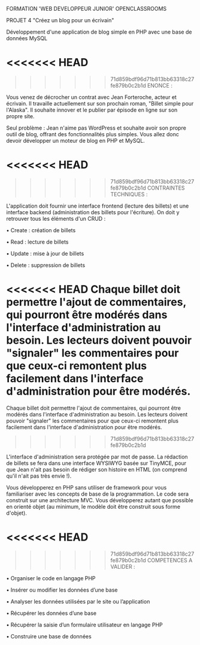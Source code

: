 FORMATION 'WEB DEVELOPPEUR JUNIOR' OPENCLASSROOMS

PROJET 4 "Créez un blog pour un écrivain"

Développement d'une application de blog simple en PHP avec une base de données MySQL

<<<<<<< HEAD
=======

>>>>>>> 71d859bdf96d71b813bb63318c27fe879b0c2b1d
ENONCE :

Vous venez de décrocher un contrat avec Jean Forteroche, acteur et écrivain. Il travaille actuellement sur son prochain roman, "Billet simple pour l'Alaska". Il souhaite innover et le publier par épisode en ligne sur son propre site.

Seul problème : Jean n'aime pas WordPress et souhaite avoir son propre outil de blog, offrant des fonctionnalités plus simples. Vous allez donc devoir développer un moteur de blog en PHP et MySQL.

<<<<<<< HEAD
=======

>>>>>>> 71d859bdf96d71b813bb63318c27fe879b0c2b1d
CONTRAINTES TECHNIQUES :

L'application doit fournir une interface frontend (lecture des billets) et une interface backend (administration des billets pour l'écriture). On doit y retrouver tous les éléments d'un CRUD :

• Create : création de billets

• Read : lecture de billets

• Update : mise à jour de billets

• Delete : suppression de billets

<<<<<<< HEAD
Chaque billet doit permettre l'ajout de commentaires, qui pourront être modérés dans l'interface d'administration au besoin. Les lecteurs doivent pouvoir "signaler" les commentaires pour que ceux-ci remontent plus facilement dans l'interface d'administration pour être modérés.
=======
Chaque billet doit permettre l'ajout de commentaires, qui pourront être modérés dans l'interface d'administration au besoin.
Les lecteurs doivent pouvoir "signaler" les commentaires pour que ceux-ci remontent plus facilement dans l'interface d'administration pour être modérés.
>>>>>>> 71d859bdf96d71b813bb63318c27fe879b0c2b1d

L'interface d'administration sera protégée par mot de passe. La rédaction de billets se fera dans une interface WYSIWYG basée sur TinyMCE, pour que Jean n'ait pas besoin de rédiger son histoire en HTML (on comprend qu'il n'ait pas très envie !).

Vous développerez en PHP sans utiliser de framework pour vous familiariser avec les concepts de base de la programmation. Le code sera construit sur une architecture MVC. Vous développerez autant que possible en orienté objet (au minimum, le modèle doit être construit sous forme d'objet).

<<<<<<< HEAD
=======

>>>>>>> 71d859bdf96d71b813bb63318c27fe879b0c2b1d
COMPETENCES A VALIDER :

• Organiser le code en langage PHP

• Insérer ou modifier les données d’une base

• Analyser les données utilisées par le site ou l’application

• Récupérer les données d’une base

• Récupérer la saisie d’un formulaire utilisateur en langage PHP

• Construire une base de données
